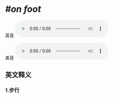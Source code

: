 # ***\#on foot*** 
英音
<audio src="./media/on foot1_AAC.aac" controls="controls"></audio>

美音
<audio src="./media/on foot2_AAC.aac" controls="controls"></audio>



  

英文释义
---
### 1.**步行**  


